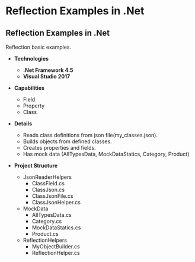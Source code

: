# Reflection Examples in .Net
## Reflection Examples in .Net

Reflection basic examples.

- **Technologies**
    - **.Net Framework 4.5**
    - **Visual Studio 2017** 

- **Capabilities**
	- Field
	- Property
	- Class
	

- **Details**
	- Reads class definitions from json file(my_classes.json).
	- Builds objects from defined classes.
	- Creates properties and fields.
	- Has mock data (AllTypesData, MockDataStatics, Category, Product)

- **Project Structure**
    - JsonReaderHelpers
        - ClassField.cs
        - ClassJson.cs
        - ClassJsonFile.cs
        - ClassJsonHelper.cs
    - MockData 
        - AllTypesData.cs
        - Category.cs
        - MockDataStatics.cs
        - Product.cs
    - ReflectionHelpers 
        - MyObjectBuilder.cs
        - ReflectionHelper.cs